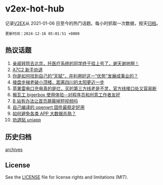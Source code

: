 # v2ex-hot-hub

 记录[V2EX](https://www.v2ex.com/)从 2021-01-06 日至今的热门话题。每小时抓取一次数据，按天[归档](archives)。

`更新时间：2024-12-16 05:01:51 +0800`

## 热议话题

1. [亲戚转院去北京，托医疗系统的同学终于挂上号了，谢天谢地啊！](https://www.v2ex.com/t/1097641)
1. [A7C2 新手劝退](https://www.v2ex.com/t/1097730)
1. [你是如何找到自己的“天赋”，并利用好这一“优势”发展成事业的？](https://www.v2ex.com/t/1097636)
1. [接盘步梯老破小顶楼，距离四川的太阳更近一步](https://www.v2ex.com/t/1097674)
1. [苹果雷电口充电真的是烂，买的第三方线老是不灵，官方线接口处又容易断](https://www.v2ex.com/t/1097658)
1. [搬瓦工 bigerbox 使用体验--对程序员和创意工作者友好](https://www.v2ex.com/t/1097638)
1. [B 站有办法让首页屏蔽掉短视频吗](https://www.v2ex.com/t/1097634)
1. [自己编译的 openwrt 固件最稳定好用](https://www.v2ex.com/t/1097664)
1. [如何避免各类 APP 大数据杀熟？](https://www.v2ex.com/t/1097656)
1. [劝退贴 uniapp](https://www.v2ex.com/t/1097646)

## 历史归档

[archives](archives)

## License

See the [LICENSE](LICENSE) file for license rights and limitations (MIT).
